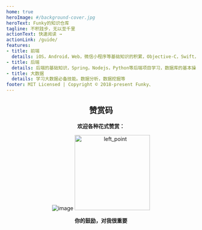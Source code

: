 ```yaml
---
home: true
heroImage: #/background-cover.jpg
heroText: Funky的知识仓库
tagline: 不积跬步，无以至千里
actionText: 快速阅读 →
actionLink: /guide/
features:
- title: 前端
  details: iOS，Android，Web，微信小程序等基础知识的积累，Objective-C，Swift，Java，JavaScript等不同语言的特性。
- title: 后端
  details: 后端的基础知识，Spring，Nodejs，Python等后端项目学习，数据库的基本操作及使用。
- title: 大数据
  details: 学习大数据必备技能。数据分析，数据挖掘等
footer: MIT Licensed | Copyright © 2018-present Funky、
---
```



<div style="text-align: center;">

## 赞赏码

**欢迎各种花式赞赏：**

![image](https://raw.githubusercontent.com/funkyHS/imgrepo/master/myself/praise_code.png)
<img src="https://raw.githubusercontent.com/funkyHS/imgrepo/master/myself/left_point.png" alt="left_point" width="200"/>

**你的鼓励，对我很重要**

<br />


</div>